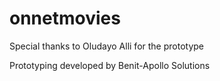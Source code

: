 # onnetmovies

Special thanks to Oludayo Alli for the prototype

Prototyping developed by Benit-Apollo Solutions
